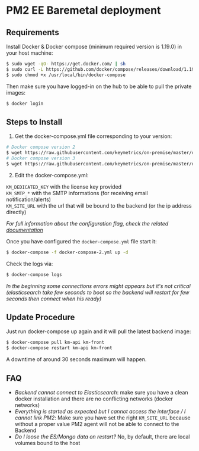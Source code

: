 # PM2 EE Baremetal deployment

## Requirements

Install Docker & Docker compose (minimum required version is 1.19.0) in your host machine:

```bash
$ sudo wget -qO- https://get.docker.com/ | sh
$ sudo curl -L https://github.com/docker/compose/releases/download/1.19.0/docker-compose-`uname -s`-`uname -m` -o /usr/local/bin/docker-compose
$ sudo chmod +x /usr/local/bin/docker-compose
```

Then make sure you have logged-in on the hub to be able to pull the private images:

```bash
$ docker login
```

## Steps to Install

1. Get the docker-compose.yml file corresponding to your version:

```bash
# Docker compose version 2
$ wget https://raw.githubusercontent.com/keymetrics/on-premise/master/docker/docker-compose-2.yml
# Docker compose version 3
$ wget https://raw.githubusercontent.com/keymetrics/on-premise/master/docker/docker-compose-3.yml
```

2. Edit the docker-compose.yml:

`KM_DEDICATED_KEY` with the license key provided<br/>
`KM_SMTP_*` with the SMTP informations (for receiving email notification/alerts)<br/>
`KM_SITE_URL` with the url that will be bound to the backend (or the ip address directly)<br/>

*For full information about the configuration flag, check the related [documentation](https://github.com/keymetrics/on-premise/blob/master/docs/BACKEND.md#keymetrics-core-documentation)*

Once you have configured the `docker-compose.yml` file start it:

```bash
$ docker-compose -f docker-compose-2.yml up -d
```

Check the logs via:

```bash
$ docker-compose logs
```

*In the beginning some connections errors might appears but it's not critical (elasticsearch take few seconds to boot so the backend will restart for few seconds then connect when his ready)*

## Update Procedure

Just run docker-compose up again and it will pull the latest backend image:

```bash
$ docker-compose pull km-api km-front
$ docker-compose restart km-api km-front
```

A downtime of around 30 seconds maximum will happen.

## FAQ

- *Backend cannot connect to Elasticsearch*: make sure you have a clean docker installation and there are no conflicting networks (docker networks)
- *Everything is started as expected but I cannot access the interface / I cannot link PM2*: Make sure you have set the right `KM_SITE_URL` because without a proper value PM2 agent will not be able to connect to the Backend
- *Do I loose the ES/Mongo data on restart?* No, by default, there are local volumes bound to the host
